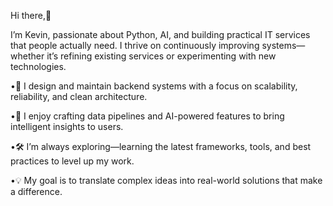 Hi there,👋

I’m Kevin, passionate about Python, AI, and building practical IT services that people actually need. I thrive on continuously improving systems—whether it’s refining existing services or experimenting with new technologies.
	
 •🚀 I design and maintain backend systems with a focus on scalability, reliability, and clean architecture.

 •🤖 I enjoy crafting data pipelines and AI-powered features to bring intelligent insights to users.

 •🛠️ I’m always exploring—learning the latest frameworks, tools, and best practices to level up my work.

 •💡 My goal is to translate complex ideas into real-world solutions that make a difference.
